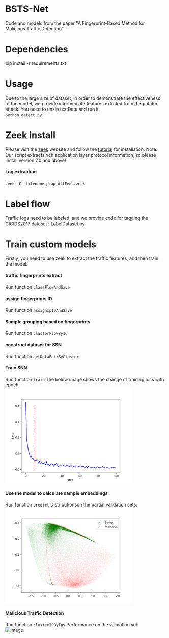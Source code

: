 # BSTS-Net
Code and models from the paper "A Fingerprint-Based Method for Malicious Traffic Detection"

# Dependencies
pip install -r requirements.txt

# Usage
Due to the large size of dataset, in order to demonstrate the effectiveness of the model, we provide intermediate features extrcted from the patator attack. You need to unzip testData and run it.\
`python detect.py`


# Zeek install
Please visit the [zeek](https://github.com/zeek/zeek) website and follow the [tutorial](https://docs.zeek.org/en/master/install.html#building-from-source) for installation. Note: Our script extracts rich application layer protocol information, so please install version 7.0 and above!
#### Log extraction
`zeek -Cr filename.pcap AllFeas.zeek`

# Label flow
Traffic logs need to be labeled, and we provide code for tagging the CICIDS2017 dataset : LabelDataset.py

# Train custom models
Firstly, you need to use zeek to extract the traffic features, and then train the model.
#### traffic fingerprints extract
Run function `classFlowAndSave`
#### assign fingerprints ID
Run function `assignIpIDAndSave`
#### Sample grouping based on fingerprints
Run function `clusterFlowById`
#### construct dataset for SSN
Run function `getDataPairByCluster`
#### Train SNN
Run function `train`
The below image shows the change of training loss with epoch.\
<img src="https://github.com/fuhao23/BSTS-Net/blob/main/loss.png" width="400px">
#### Use the model to calculate sample embeddings
Run function `predict`
Distributionson the partial validation sets:\
<img src="https://github.com/fuhao23/BSTS-Net/blob/main/data%20distribution.png" width="400px">
#### Malicious Traffic Detection
Run function `clusterIPByTpy` 
Performance on the validation set:\
![image](https://github.com/user-attachments/assets/966f1f97-dab3-4ecc-8422-6a290cd72d3e)





